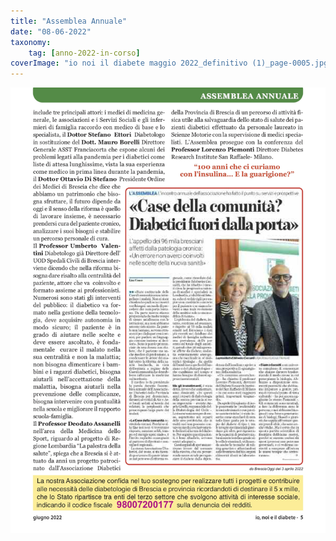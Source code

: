 ```yaml
---
title: "Assemblea Annuale"
date: "08-06-2022"
taxonomy: 
    tag: [anno-2022-in-corso]
coverImage: "io noi il diabete maggio 2022_definitivo (1)_page-0005.jpg"
---
```


![assemblea 2022](images/io%20noi%20il%20diabete%20maggio%202022_definitivo%20(1)_page-0005.jpg)
